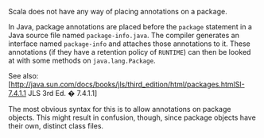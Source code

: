 Scala does not have any way of placing annotations on a package.

In Java, package annotations are placed before the `package` statement in a Java source file named `package-info.java`. The compiler generates an interface named `package-info` and attaches those annotations to it. These annotations (if they have a retention policy of `RUNTIME`) can then be looked at with some methods on `java.lang.Package`.

See also: [http://java.sun.com/docs/books/jls/third_edition/html/packages.htmlSI-7.4.1.1 JLS 3rd Ed. � 7.4.1.1]

The most obvious syntax for this is to allow annotations on package objects. This might result in confusion, though, since package objects have their own, distinct class files.
